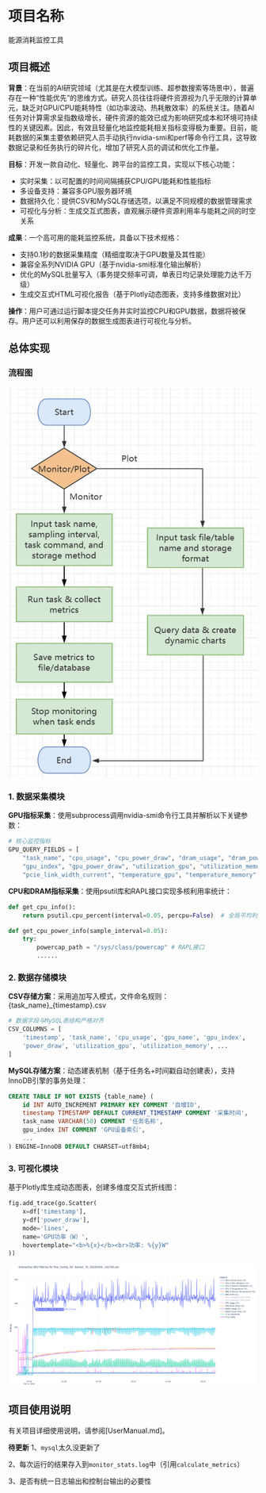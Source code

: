 # 项目名称
能源消耗监控工具

## 项目概述

**背景**：在当前的AI研究领域（尤其是在大模型训练、超参数搜索等场景中），普遍存在一种“性能优先”的思维方式。研究人员往往将硬件资源视为几乎无限的计算单元，缺乏对GPU/CPU能耗特性（如功率波动、热耗散效率）的系统关注。随着AI任务对计算需求呈指数级增长，硬件资源的能效已成为影响研究成本和环境可持续性的关键因素。因此，有效且轻量化地监控能耗相关指标变得极为重要。目前，能耗数据的采集主要依赖研究人员手动执行nvidia-smi和perf等命令行工具，这导致数据记录和任务执行的碎片化，增加了研究人员的调试和优化工作量。

**目标**：开发一款自动化、轻量化、跨平台的监控工具，实现以下核心功能：

- 实时采集：以可配置的时间间隔捕获CPU/GPU能耗和性能指标
- 多设备支持：兼容多GPU服务器环境
- 数据持久化：提供CSV和MySQL存储选项，以满足不同规模的数据管理需求
- 可视化与分析：生成交互式图表，直观展示硬件资源利用率与能耗之间的时空关系

**成果**：一个高可用的能耗监控系统，具备以下技术规格：

- 支持0.1秒的数据采集精度（精细度取决于GPU数量及其性能）
- 兼容全系列NVIDIA GPU（基于nvidia-smi标准化输出解析）
- 优化的MySQL批量写入（事务提交频率可调，单表日均记录处理能力达千万级）
- 生成交互式HTML可视化报告（基于Plotly动态图表，支持多维数据对比）

**操作**：用户可通过运行脚本提交任务并实时监控CPU和GPU数据，数据将被保存。用户还可以利用保存的数据生成图表进行可视化与分析。

## 总体实现

### 流程图
![image1.png](image1.png)

### 1. 数据采集模块
**GPU指标采集**：使用subprocess调用nvidia-smi命令行工具并解析以下关键参数：

```Python
# 核心监控指标
GPU_QUERY_FIELDS = [
    "task_name", "cpu_usage", "cpu_power_draw", "dram_usage", "dram_power_draw", "gpu_name",
    "gpu_index", "gpu_power_draw", "utilization_gpu", "utilization_memory", "pcie_link_gen_current",
    "pcie_link_width_current", "temperature_gpu", "temperature_memory", "clocks_gr", "clocks_mem", "clocks_sm"]
```

**CPU和DRAM指标采集**：使用psutil库和RAPL接口实现多核利用率统计：

```Python
def get_cpu_info():
    return psutil.cpu_percent(interval=0.05, percpu=False)  # 全局平均利用率
```

```Python
def get_cpu_power_info(sample_interval=0.05):
    try:
        powercap_path = "/sys/class/powercap" # RAPL接口
        ......
```

### 2. 数据存储模块
**CSV存储方案**：采用追加写入模式，文件命名规则：{task_name}_{timestamp}.csv
```Python
# 数据字段与MySQL表结构严格对齐
CSV_COLUMNS = [
    'timestamp', 'task_name', 'cpu_usage', 'gpu_name', 'gpu_index',
    'power_draw', 'utilization_gpu', 'utilization_memory', ...
]
```

**MySQL存储方案**：动态建表机制（基于任务名+时间戳自动创建表），支持InnoDB引擎的事务处理：
```SQL
CREATE TABLE IF NOT EXISTS {table_name} (
    id INT AUTO_INCREMENT PRIMARY KEY COMMENT '自增ID',
    timestamp TIMESTAMP DEFAULT CURRENT_TIMESTAMP COMMENT '采集时间',
    task_name VARCHAR(50) COMMENT '任务名称',
    gpu_index INT COMMENT 'GPU设备索引',
    ...
) ENGINE=InnoDB DEFAULT CHARSET=utf8mb4;
```

### 3. 可视化模块
基于Plotly库生成动态图表，创建多维度交互式折线图：
```Python
fig.add_trace(go.Scatter(
    x=df['timestamp'], 
    y=df['power_draw'],
    mode='lines',
    name='GPU功率（W）',
    hovertemplate="<b>%{x}</b><br>功率: %{y}W"
))
```

![image2.png](image2.png)

## 项目使用说明

有关项目详细使用说明，请参阅[UserManual.md]。

**待更新**
1、`mysql`太久没更新了

2、每次运行的结果存入到`monitor_stats.log`中（引用`calculate_metrics`）

3、是否有统一日志输出和控制台输出的必要性